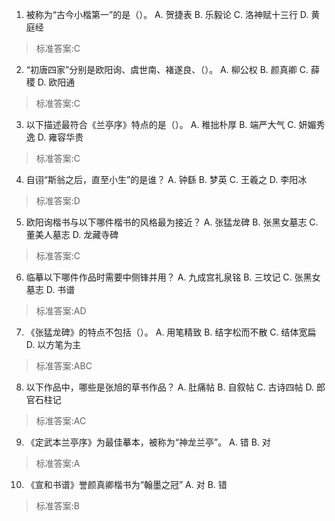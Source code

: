 1. 被称为“古今小楷第一”的是（）。
  A. 贺捷表  B. 乐毅论  C. 洛神赋十三行  D. 黄庭经
>标准答案:C
 
2. “初唐四家”分别是欧阳询、虞世南、褚遂良、（）。
  A. 柳公权  B. 颜真卿  C. 薛稷  D. 欧阳通
>标准答案:C
 
3. 以下描述最符合《兰亭序》特点的是（）。
  A. 稚拙朴厚  B. 端严大气  C. 妍媚秀逸  D. 雍容华贵
>标准答案:C
 
4. 自诩“斯翁之后，直至小生”的是谁？
  A. 钟繇  B. 梦英  C. 王羲之  D. 李阳冰
>标准答案:D
 
5. 欧阳询楷书与以下哪件楷书的风格最为接近？
  A. 张猛龙碑  B. 张黑女墓志  C. 董美人墓志  D. 龙藏寺碑
>标准答案:C
 
6. 临摹以下哪件作品时需要中侧锋并用？
  A. 九成宫礼泉铭  B. 三坟记  C. 张黑女墓志  D. 书谱
>标准答案:AD
 
7. 《张猛龙碑》的特点不包括（）。
  A. 用笔精致  B. 结字松而不散  C. 结体宽扁  D. 以方笔为主
>标准答案:ABC
 
8. 以下作品中，哪些是张旭的草书作品？
  A. 肚痛帖  B. 自叙帖  C. 古诗四帖  D. 郎官石柱记
>标准答案:AC
 
9. 《定武本兰亭序》为最佳摹本，被称为“神龙兰亭”。
  A. 错  B. 对
>标准答案:A
 
10. 《宣和书谱》誉颜真卿楷书为“翰墨之冠”
  A. 对  B. 错
>标准答案:B
 

